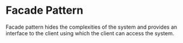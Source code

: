 # Facade Pattern
Facade pattern hides the complexities of the system and provides an interface to the client using which the client can access the system.
